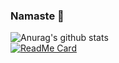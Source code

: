 
### Namaste 🙏

![Anurag's github stats](https://github-readme-stats.vercel.app/api?username=anuraghazra&show_icons=true)
</br>
[![ReadMe Card](https://github-readme-stats.vercel.app/api/pin/?username=pishere&repo=consistancy)](https://github.com/pishere/consistancy)


